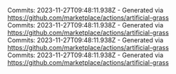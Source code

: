 Commits: 2023-11-27T09:48:11.938Z - Generated via https://github.com/marketplace/actions/artificial-grass
<br>
Commits: 2023-11-27T09:48:11.938Z - Generated via https://github.com/marketplace/actions/artificial-grass
<br>
Commits: 2023-11-27T09:48:11.938Z - Generated via https://github.com/marketplace/actions/artificial-grass
<br>
Commits: 2023-11-27T09:48:11.938Z - Generated via https://github.com/marketplace/actions/artificial-grass
<br>
